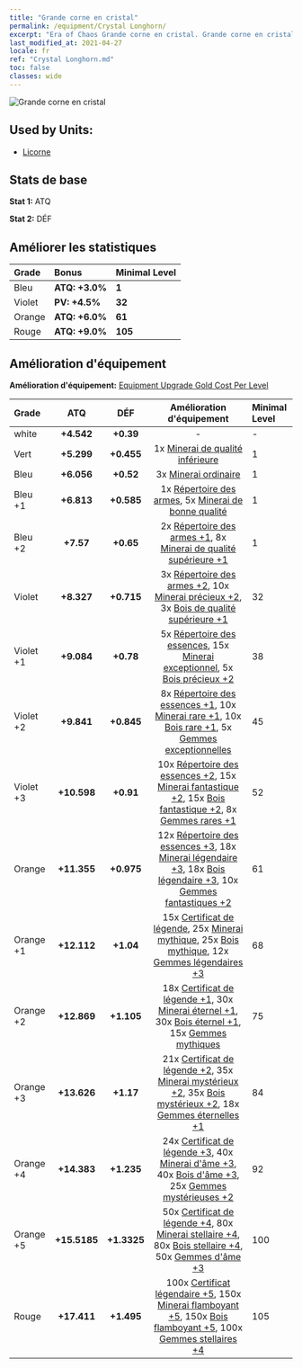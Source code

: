```yaml
---
title: "Grande corne en cristal"
permalink: /equipment/Crystal Longhorn/
excerpt: "Era of Chaos Grande corne en cristal. Grande corne en cristal"
last_modified_at: 2021-04-27
locale: fr
ref: "Crystal Longhorn.md"
toc: false
classes: wide
---
```


  ![Grande corne en cristal](/images/e/e_2061.png)

## Used by Units:

* [Licorne](/fr/units/Unicorn/) 


## Stats de base
 **Stat 1:** ATQ

 **Stat 2:** DÉF

## Améliorer les statistiques

  |     Grade    |   Bonus | Minimal Level | 
  |:-------------|:--------|:--------------| 
  | Bleu | **ATQ: +3.0%** | **1** | 
  | Violet | **PV: +4.5%** | **32** | 
  | Orange | **ATQ: +6.0%** | **61** | 
  | Rouge | **ATQ: +9.0%** | **105** | 


## Amélioration d'équipement
 **Amélioration d'équipement:** [Equipment Upgrade Gold Cost Per Level](/equipment/EquipmentUpgradeCostPerLevel/) 

  |          Grade      | ATQ | DÉF | Amélioration d'équipement | Minimal Level |
  |:--------------------|:---------:|:---------:|:----------------:|:--------------|
  | white | **+4.542** | **+0.39** | - | - |
  | Vert | **+5.299** | **+0.455** | 1x [Minerai de qualité inférieure](/ItemsFR/mat_1/) | 1 |
  | Bleu | **+6.056** | **+0.52** | 3x [Minerai ordinaire](/ItemsFR/mat_6/) | 1 |
  | Bleu +1 | **+6.813** | **+0.585** | 1x [Répertoire des armes](/ItemsFR/mat_18/), 5x [Minerai de bonne qualité](/ItemsFR/mat_12/) | 1 |
  | Bleu +2 | **+7.57** | **+0.65** | 2x [Répertoire des armes +1](/ItemsFR/mat_25/), 8x [Minerai de qualité supérieure +1](/ItemsFR/mat_19/) | 1 |
  | Violet | **+8.327** | **+0.715** | 3x [Répertoire des armes +2](/ItemsFR/mat_32/), 10x [Minerai précieux +2](/ItemsFR/mat_26/), 3x [Bois de qualité supérieure +1](/ItemsFR/mat_20/) | 32 |
  | Violet +1 | **+9.084** | **+0.78** | 5x [Répertoire des essences](/ItemsFR/mat_39/), 15x [Minerai exceptionnel](/ItemsFR/mat_33/), 5x [Bois précieux +2](/ItemsFR/mat_27/) | 38 |
  | Violet +2 | **+9.841** | **+0.845** | 8x [Répertoire des essences +1](/ItemsFR/mat_46/), 10x [Minerai rare +1](/ItemsFR/mat_40/), 10x [Bois rare +1](/ItemsFR/mat_41/), 5x [Gemmes exceptionnelles](/ItemsFR/mat_37/) | 45 |
  | Violet +3 | **+10.598** | **+0.91** | 10x [Répertoire des essences +2](/ItemsFR/mat_53/), 15x [Minerai fantastique +2](/ItemsFR/mat_47/), 15x [Bois fantastique +2](/ItemsFR/mat_48/), 8x [Gemmes rares +1](/ItemsFR/mat_44/) | 52 |
  | Orange | **+11.355** | **+0.975** | 12x [Répertoire des essences +3](/ItemsFR/mat_60/), 18x [Minerai légendaire +3](/ItemsFR/mat_54/), 18x [Bois légendaire +3](/ItemsFR/mat_55/), 10x [Gemmes fantastiques +2](/ItemsFR/mat_51/) | 61 |
  | Orange +1 | **+12.112** | **+1.04** | 15x [Certificat de légende](/ItemsFR/mat_67/), 25x [Minerai mythique](/ItemsFR/mat_61/), 25x [Bois mythique](/ItemsFR/mat_62/), 12x [Gemmes légendaires +3](/ItemsFR/mat_58/) | 68 |
  | Orange +2 | **+12.869** | **+1.105** | 18x [Certificat de légende +1](/ItemsFR/mat_74/), 30x [Minerai éternel +1](/ItemsFR/mat_68/), 30x [Bois éternel +1](/ItemsFR/mat_69/), 15x [Gemmes mythiques](/ItemsFR/mat_65/) | 75 |
  | Orange +3 | **+13.626** | **+1.17** | 21x [Certificat de légende +2](/ItemsFR/mat_81/), 35x [Minerai mystérieux +2](/ItemsFR/mat_75/), 35x [Bois mystérieux +2](/ItemsFR/mat_76/), 18x [Gemmes éternelles +1](/ItemsFR/mat_72/) | 84 |
  | Orange +4 | **+14.383** | **+1.235** | 24x [Certificat de légende +3](/ItemsFR/mat_88/), 40x [Minerai d'âme +3](/ItemsFR/mat_82/), 40x [Bois d'âme +3](/ItemsFR/mat_83/), 25x [Gemmes mystérieuses +2](/ItemsFR/mat_79/) | 92 |
  | Orange +5 | **+15.5185** | **+1.3325** | 50x [Certificat de légende +4](/ItemsFR/mat_95/), 80x [Minerai stellaire +4](/ItemsFR/mat_89/), 80x [Bois stellaire +4](/ItemsFR/mat_90/), 50x [Gemmes d'âme +3](/ItemsFR/mat_86/) | 100 |
  | Rouge | **+17.411** | **+1.495** | 100x [Certificat légendaire +5](/ItemsFR/mat_102/), 150x [Minerai flamboyant +5](/ItemsFR/mat_96/), 150x [Bois flamboyant +5](/ItemsFR/mat_97/), 100x [Gemmes stellaires +4](/ItemsFR/mat_93/) | 105 |

